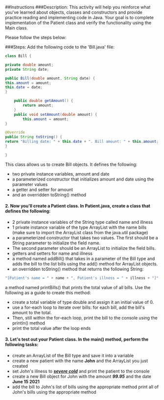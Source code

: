 ##Instructions
###Description:
This activity will help you reinforce what you've learned about objects,
classes and constructors and provide practice reading and implementing code in Java. 
Your goal is to complete implementation of the Patient class and verify the functionality using the Main class.

Please follow the steps below:

###Steps:
Add the following code to the 'Bill.java' file:
```java
class Bill {

private double amount;
private String date;

public Bill(double amount, String date) {
this.amount = amount;
this.date = date;
}

	public double getAmount() {
		return amount;
	}
	public void setAmount(double amount) {
		this.amount = amount;
}

@Override
public String toString() {
return "Billing date: " + this.date + ". Bill amount: " + this.amount;
}

}
```

This class allows us to create Bill objects. It defines the following:

* two private instance variables, amount and date
* a parameterized constructor that initializes amount and date using the parameter values
* a getter and setter for amount
* and an overridden toString() method
#### 2. Now you'll create a Patient class. In Patient.java, create a class that defines the following:
* 2 private instance variables of the String type called name and illness
* 1 private instance variable of the type ArrayList<Bill> with the name bills (make sure to import the ArrayList class from the java.util package)
* a parameterized constructor that takes two values. The first should be a String parameter to initialize the field name. 
* The second parameter should be an ArrayList<Bill> to initialize the field bills.
* getters and setters for name and illness
* a method named addBill() that takes in a parameter of the Bill type and adds the bill to the list bills using the add() method for ArrayList objects.
* an overridden toString() method that returns the following String:
```java
"[Patient's name = " + name + ", Patient's illness = " + illness + "]";
```

a method named printBills() that prints the total value of all bills. Use the following as a guide to create this method:
* create a total variable of type double and assign it an initial value of 0.
* use a for-each loop to iterate over bills: for each bill, add the bill's amount to the total.
* Then, still within the for-each loop, print the bill to the console using the println() method
* print the total value after the loop ends

#### 3. Let's test out your Patient class. In the main() method, perform the following tasks:
* create an ArrayList of the Bill type and save it into a variable
* create a new patient with the name **John** and the ArrayList you just created
* set John's illness to ***[severe cold]()*** and print the patient to the console
* create a new Bill object for John with the amount  ***99.95*** and the date **June 15 2021**
* add the bill to John's list of bills using the appropriate method
print all of John's bills using the appropriate method
